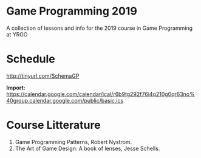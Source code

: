 # Game Programming 2019
A collection of lessons and info for the 2019 course in Game Programming at YRGO

# Schedule
http://tinyurl.com/SchemaGP

**Import:** https://calendar.google.com/calendar/ical/r6b9tg292f76i4q210g0qr63no%40group.calendar.google.com/public/basic.ics

# Course Litterature
1. Game Programming Patterns, Robert Nystrom.
2. The Art of Game Design: A book of lenses, Jesse Schells.

